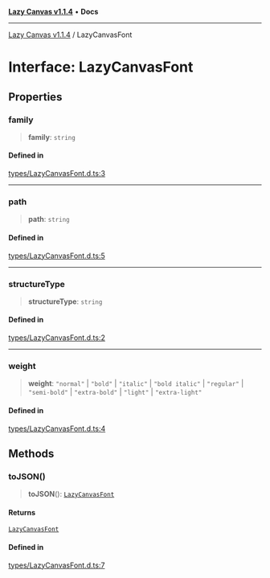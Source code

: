 [**Lazy Canvas v1.1.4**](../README.md) • **Docs**

***

[Lazy Canvas v1.1.4](../globals.md) / LazyCanvasFont

# Interface: LazyCanvasFont

## Properties

### family

> **family**: `string`

#### Defined in

[types/LazyCanvasFont.d.ts:3](https://github.com/hitomihiumi/lazy-canvas-ts/blob/3e38e3638c393841b578a470cffea72245bb77ec/src/types/LazyCanvasFont.d.ts#L3)

***

### path

> **path**: `string`

#### Defined in

[types/LazyCanvasFont.d.ts:5](https://github.com/hitomihiumi/lazy-canvas-ts/blob/3e38e3638c393841b578a470cffea72245bb77ec/src/types/LazyCanvasFont.d.ts#L5)

***

### structureType

> **structureType**: `string`

#### Defined in

[types/LazyCanvasFont.d.ts:2](https://github.com/hitomihiumi/lazy-canvas-ts/blob/3e38e3638c393841b578a470cffea72245bb77ec/src/types/LazyCanvasFont.d.ts#L2)

***

### weight

> **weight**: `"normal"` \| `"bold"` \| `"italic"` \| `"bold italic"` \| `"regular"` \| `"semi-bold"` \| `"extra-bold"` \| `"light"` \| `"extra-light"`

#### Defined in

[types/LazyCanvasFont.d.ts:4](https://github.com/hitomihiumi/lazy-canvas-ts/blob/3e38e3638c393841b578a470cffea72245bb77ec/src/types/LazyCanvasFont.d.ts#L4)

## Methods

### toJSON()

> **toJSON**(): [`LazyCanvasFont`](LazyCanvasFont.md)

#### Returns

[`LazyCanvasFont`](LazyCanvasFont.md)

#### Defined in

[types/LazyCanvasFont.d.ts:7](https://github.com/hitomihiumi/lazy-canvas-ts/blob/3e38e3638c393841b578a470cffea72245bb77ec/src/types/LazyCanvasFont.d.ts#L7)
